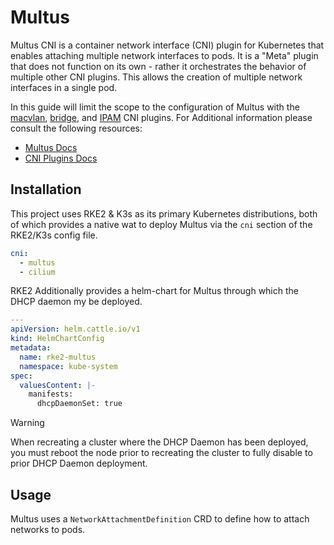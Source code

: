 # Multus

Multus CNI is a container network interface (CNI) plugin for Kubernetes that enables attaching multiple network interfaces to pods. It is a "Meta" plugin that does not function on its own - rather it orchestrates the behavior of multiple other CNI plugins. This allows the creation of multiple network interfaces in a single pod. 

In this guide will limit the scope to the configuration of Multus with the [macvlan](https://www.cni.dev/plugins/current/main/macvlan/), [bridge](https://www.cni.dev/plugins/current/main/bridge/), and [IPAM](https://www.cni.dev/plugins/current/ipam/) CNI plugins. For Additional information please consult the following resources:
- [Multus Docs](https://github.com/k8snetworkplumbingwg/multus-cni/tree/master/docs)
- [CNI Plugins Docs](https://www.cni.dev/plugins/current/)

## Installation

This project uses RKE2 & K3s as its primary Kubernetes distributions, both of which provides a native wat to deploy Multus via the `cni` section of the RKE2/K3s config file.

```yaml
cni:
  - multus
  - cilium
```

RKE2 Additionally provides a helm-chart for Multus through which the DHCP daemon my be deployed.

```yaml
---
apiVersion: helm.cattle.io/v1
kind: HelmChartConfig
metadata:
  name: rke2-multus
  namespace: kube-system
spec:
  valuesContent: |-
    manifests:
      dhcpDaemonSet: true
```

> [!WARNING] 
> When recreating a cluster where the DHCP Daemon has been deployed, you must reboot the node prior to recreating the cluster to fully disable to prior DHCP Daemon deployment.

## Usage

Multus uses a `NetworkAttachmentDefinition` CRD to define how to attach networks to pods.  

